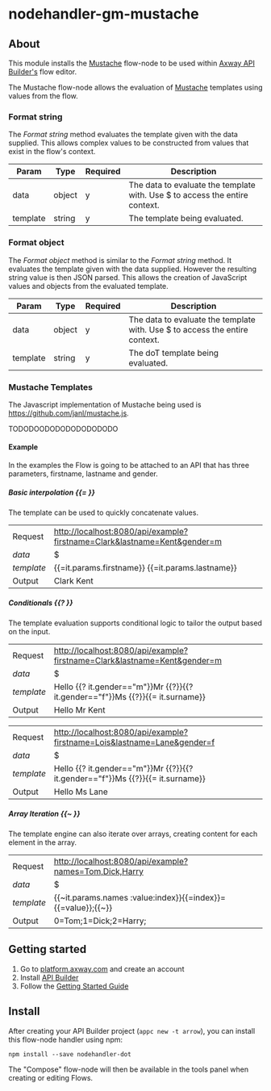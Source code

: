 # nodehandler-gm-mustache

## About

This module installs the [Mustache](http://mustache.github.io) flow-node to be used within [Axway API Builder's](https://www.axway.com/en/datasheet/axway-api-builder)
flow editor.

The Mustache flow-node allows the evaluation of [Mustache](http://mustache.github.io) templates using values from the flow.

### Format string
The _Format string_ method evaluates the template given with the data supplied. This allows complex values to be constructed from values that exist in the flow's context.

| Param | Type | Required | Description |
| --- | --- | --- | --- |
| data | object | y | The data to evaluate the template with. Use $ to access the entire context. |
| template | string | y | The template being evaluated. |

### Format object
The _Format object_ method is similar to the _Format string_ method. It evaluates the template given with the data supplied. However the resulting string value is then JSON parsed. This allows the creation of JavaScript values and objects from the evaluated template.

| Param | Type | Required | Description |
| --- | --- | --- | --- |
| data | object | y | The data to evaluate the template with. Use $ to access the entire context. |
| template | string | y | The doT template being evaluated. |

### Mustache Templates
The Javascript implementation of Mustache being used is https://github.com/janl/mustache.js.


TODODOODODODODODODODO

#### Example
In the examples the Flow is going to be attached to an API that has three parameters, firstname, lastname and gender.

##### Basic interpolation {{= }}
The template can be used to quickly concatenate values.

| | |
| - | - |
| Request | <http://localhost:8080/api/example?firstname=Clark&lastname=Kent&gender=m> |
| _data_ | $ |
| _template_ | {{=it.params.firstname}} {{=it.params.lastname}} |
| Output | Clark Kent |


##### Conditionals {{? }}
The template evaluation supports conditional logic to tailor the output based on the input.

| | |
| - | - |
| Request | <http://localhost:8080/api/example?firstname=Clark&lastname=Kent&gender=m> |
| _data_ | $ |
| _template_ | Hello {{? it.gender=="m"}}Mr {{?}}{{? it.gender=="f"}}Ms {{?}}{{= it.surname}} |
| Output | Hello Mr Kent |

| | |
| - | - |
| Request | <http://localhost:8080/api/example?firstname=Lois&lastname=Lane&gender=f> |
| _data_ | $ |
| _template_ | Hello {{? it.gender=="m"}}Mr {{?}}{{? it.gender=="f"}}Ms {{?}}{{= it.surname}} |
| Output | Hello Ms Lane |


##### Array Iteration {{~ }}
The template engine can also iterate over arrays, creating content for each element in the array.


| | |
| - | - |
| Request | <http://localhost:8080/api/example?names=Tom,Dick,Harry> |
| _data_ | $ |
| _template_ | {{~it.params.names :value:index}}{{=index}}={{=value}};{{~}} |
| Output | 0=Tom;1=Dick;2=Harry; |


## Getting started

1.  Go to [platform.axway.com](https://platform.axway.com) and create an account
1.  Install [API Builder](https://docs.axway.com/bundle/API_Builder_allOS_en/page/api_builder.html)
1.  Follow the [Getting Started Guide](https://docs.axway.com/bundle/API_Builder_allOS_en/page/api_builder_getting_started_guide.html)

## Install

After creating your API Builder project (`appc new -t arrow`), you can install this flow-node handler
using npm:

```
npm install --save nodehandler-dot
```

The "Compose" flow-node will then be available in the tools panel when creating or editing Flows.
